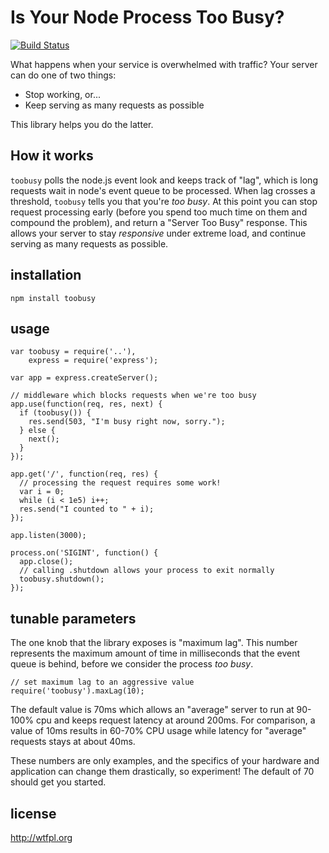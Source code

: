 # Is Your Node Process Too Busy?

[![Build Status](https://secure.travis-ci.org/lloyd/node-toobusy.png)](http://travis-ci.org/lloyd/node-toobusy)

What happens when your service is overwhelmed with traffic?  Your
server can do one of two things:

  * Stop working, or...
  * Keep serving as many requests as possible

This library helps you do the latter.

## How it works

`toobusy` polls the node.js event look and keeps track of "lag", which is long requests wait in node's event queue to be processed.
When lag crosses a threshold, `toobusy` tells you that you're *too busy*.
At this point you can stop request processing early (before you spend too much time on them and compound the problem), and return a "Server Too Busy" response.
This allows your server to stay *responsive* under extreme load, and continue serving as many requests as possible.

## installation

    npm install toobusy

## usage

    var toobusy = require('..'),
        express = require('express');
    
    var app = express.createServer();
    
    // middleware which blocks requests when we're too busy
    app.use(function(req, res, next) {
      if (toobusy()) {
        res.send(503, "I'm busy right now, sorry.");
      } else {
        next();
      } 
    });
    
    app.get('/', function(req, res) {
      // processing the request requires some work!
      var i = 0;
      while (i < 1e5) i++;
      res.send("I counted to " + i);
    });
    
    app.listen(3000);
    
    process.on('SIGINT', function() {
      app.close();
      // calling .shutdown allows your process to exit normally
      toobusy.shutdown();
    });

## tunable parameters

The one knob that the library exposes is "maximum lag".  This number represents the maximum amount of time in milliseconds that the event queue is behind, before we consider the process *too busy*.

    // set maximum lag to an aggressive value
    require('toobusy').maxLag(10);

The default value is 70ms which allows an "average" server to run at 90-100% cpu and keeps request latency at around 200ms.
For comparison, a value of 10ms results in 60-70% CPU usage while latency for "average" requests stays at about 40ms.

These numbers are only examples, and the specifics of your hardware and application can change them drastically, so experiment!  The default of 70 should get you started.

## license

http://wtfpl.org
